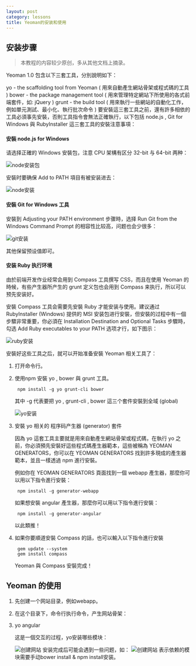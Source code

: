 ```yaml
---
layout: post
category: lessons
title: Yeoman的安装和使用
---
```


## 安装步骤 ##

> 本教程的内容较少原创，多从其他文档上摘录。

Yeoman 1.0 包含以下三套工具，分別說明如下：

yo - the scaffolding tool from Yeoman ( 用來自動產生網站骨架或程式碼的工具 )
bower - the package management tool ( 用來管理特定網站下所使用的各式前端套件，如: jQuery )
grunt - the build tool ( 用來執行一些網站的自動化工作，例如單元測試、最小化、執行批次命令 )
要安裝這三套工具之前，還有許多相依的工具必須事先安裝，否則工具指令會無法正確執行，以下包括 node.js , Git for Windows 與 RubyInstaller 這三套工具的安裝注意事項：

#### 安裝 node.js for Windows ####

请选择正確的 Windows 安裝包，注意 CPU 架構有区分 32-bit 与 64-bit 两种：

![node安装包](http://www.peigong.net/images/articles/lessons/install-yeoman/node.png)

安裝时要确保 Add to PATH 項目有被安装进去：

![node安装](http://www.peigong.net/images/articles/lessons/install-yeoman/node2.png)

#### 安裝 Git for Windows 工具 ####

安裝到 Adjusting your PATH environment 步骤時，选择 Run Git from the Windows Command Prompt 的相容性比较高，问题也会少很多：

![git安装](http://www.peigong.net/images/articles/lessons/install-yeoman/git.png)

其他保留预设值即可。

#### 安装 Ruby 执行环境 ####
由於前端开发作业经常会用到 Compass 工具撰写 CSS，而且在使用 Yeoman 的時候，有些产生器所产生的 grunt 定义包也会用到 Compass 来执行，所以可以预先安装好。

安裝 Compass 工具会需要先安裝 Ruby 才能安装与使用。建议通过 RubyInstaller (Windows) 提供的 MSI 安装包进行安裝，但安裝的过程中有一個步驟非常重要，你必須在 Installation Destination and Optional Tasks 步驟時，勾选 Add Ruby executables to your PATH 选项才行，如下图示：

![ruby安装](http://www.peigong.net/images/articles/lessons/install-yeoman/ruby.png)

安裝好这些工具之后，就可以开始准备安裝 Yeoman 相关工具了：

1. 打开命令行。
2. 使用npm 安裝 yo , bower 與 grunt 工具。

		npm install -g yo grunt-cli bower

	其中 -g 代表要把 yo , grunt-cli , bower 這三个套件安裝到全域 (global)

	![yo安装](http://www.peigong.net/images/articles/lessons/install-yeoman/yo.png)

3. 安裝 yo 相关的 程序码产生器 (generator) 套件
   
	因為 yo 這套工具主要就是用來自動產生網站骨架或程式碼，在執行 yo 之前，你必須預先安裝好這些程式碼產生器範本，這些被稱為 YEOMAN GENERATORS，你可以在 YEOMAN GENERATORS 找到許多現成的產生器範本，並且一樣透過 npm 進行安裝。

	例如你在 YEOMAN GENERATORS 頁面找到一個 webapp 產生器，那麼你可以用以下指令進行安裝：

		npm install -g generator-webapp
	如果想安裝 angular 產生器，那麼你可以用以下指令進行安裝：

		npm install -g generator-angular
	以此類推！

4. 如果你要順道安裝 Compass 的話，也可以輸入以下指令進行安裝

		gem update --system
		gem install compass

	Yeoman 與 Compass 安裝完成！

## Yeoman 的使用 ##

1. 先创建一个网站目录，例如webapp。
2. 在这个目录下，命令行执行命令，产生网站骨架：
3. 
	yo angular

	这是一個交互的过程，yo安装哪些模块：
	
	![创建网站](http://www.peigong.net/images/articles/lessons/install-yeoman/create.png)
	安装完成后可能会遇到一些问题，如：
	![创建网站](http://www.peigong.net/images/articles/lessons/install-yeoman/create2.png)
	表示依赖的模块需要手动bower install & npm install安装。







